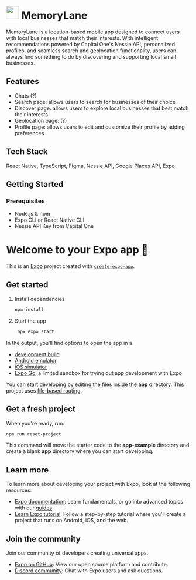 # [<img src="https://github.com/user-attachments/assets/3651220e-bac6-447f-ba09-9b5570a3aeff" height="35"/>]([image.png](https://github.com/user-attachments/assets/3651220e-bac6-447f-ba09-9b5570a3aeff)) MemoryLane 
MemoryLane is a location-based mobile app designed to connect users with local businesses that match their interests. With intelligent recommendations powered by Capital One's Nessie API, personalized profiles, and seamless search and geolocation functionality, users can always find something to do by discovering and supporting local small businesses.

## Features
- Chats (?)
- Search page: allows users to search for businesses of their choice
- Discover page: allows users to explore local businesses that best match their interests
- Geolocation page: (?)
- Profile page: allows users to edit and customize their profile by adding preferences

## Tech Stack
React Native, TypeScript, Figma, Nessie API, Google Places API, Expo

## Getting Started
### Prerequisites
- Node.js & npm
- Expo CLI or React Native CLI
- Nessie API Key from Capital One

# Welcome to your Expo app 👋

This is an [Expo](https://expo.dev) project created with [`create-expo-app`](https://www.npmjs.com/package/create-expo-app).

## Get started

1. Install dependencies

   ```bash
   npm install
   ```

2. Start the app

   ```bash
    npx expo start
   ```

In the output, you'll find options to open the app in a

- [development build](https://docs.expo.dev/develop/development-builds/introduction/)
- [Android emulator](https://docs.expo.dev/workflow/android-studio-emulator/)
- [iOS simulator](https://docs.expo.dev/workflow/ios-simulator/)
- [Expo Go](https://expo.dev/go), a limited sandbox for trying out app development with Expo

You can start developing by editing the files inside the **app** directory. This project uses [file-based routing](https://docs.expo.dev/router/introduction).

## Get a fresh project

When you're ready, run:

```bash
npm run reset-project
```

This command will move the starter code to the **app-example** directory and create a blank **app** directory where you can start developing.

## Learn more

To learn more about developing your project with Expo, look at the following resources:

- [Expo documentation](https://docs.expo.dev/): Learn fundamentals, or go into advanced topics with our [guides](https://docs.expo.dev/guides).
- [Learn Expo tutorial](https://docs.expo.dev/tutorial/introduction/): Follow a step-by-step tutorial where you'll create a project that runs on Android, iOS, and the web.

## Join the community

Join our community of developers creating universal apps.

- [Expo on GitHub](https://github.com/expo/expo): View our open source platform and contribute.
- [Discord community](https://chat.expo.dev): Chat with Expo users and ask questions.
